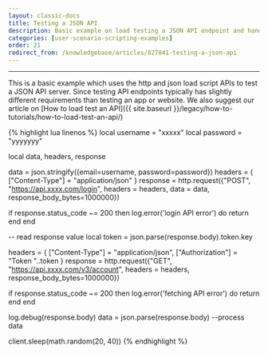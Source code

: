 ```yaml
---
layout: classic-docs
title: Testing a JSON API
description: Basic example on load testing a JSON API endpoint and handling the response.
categories: [user-scenario-scripting-examples]
order: 21
redirect_from: /knowledgebase/articles/827841-testing-a-json-api
---
```


***

This is a basic example which uses the http and json load script APIs to test a JSON API server. Since testing API endpoints typically has slightly different requirements than testing an app or website. We also suggest our article on [How to load test an API]({{ site.baseurl }}/legacy/how-to-tutorials/how-to-load-test-an-api/)

{% highlight lua linenos %}
local username = "xxxxx"
local password = "yyyyyyy"

local data, headers, response



data = json.stringify({email=username, password=password})
headers = {
    ["Content-Type"] = "application/json"
}
response = http.request({"POST",
        "https://api.xxxx.com/login",
        headers = headers,
        data = data,
        response_body_bytes=1000000})

if response.status_code ~= 200 then
  log.error('login API error')
  do return end
end

-- read response value
local token = json.parse(response.body).token.key



headers = {
  ["Content-Type"] = "application/json",
  ["Authorization"] = "Token "..token
}
response = http.request({"GET",
  "https://api.xxxx.com/v3/account",
  headers = headers,
  response_body_bytes=1000000})

if response.status_code ~= 200 then
  log.error('fetching API error')
  do return end
end


log.debug(response.body)
data = json.parse(response.body)
--process data


client.sleep(math.random(20, 40))
{% endhighlight %}
